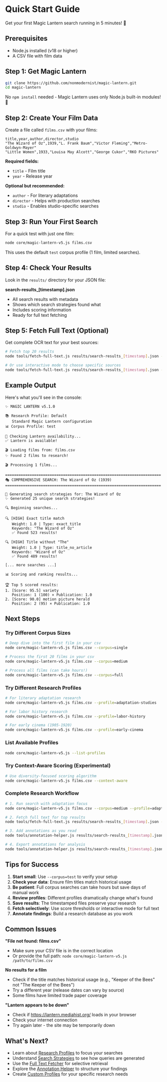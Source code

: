 # Quick Start Guide

Get your first Magic Lantern search running in 5 minutes! 🚀

## Prerequisites

- Node.js installed (v18 or higher)
- A CSV file with film data

## Step 1: Get Magic Lantern

```bash
git clone https://github.com/nonmodernist/magic-lantern.git
cd magic-lantern
```

No `npm install` needed - Magic Lantern uses only Node.js built-in modules! 🎉

## Step 2: Create Your Film Data

Create a file called `films.csv` with your films:

```csv
title,year,author,director,studio
"The Wizard of Oz",1939,"L. Frank Baum","Victor Fleming","Metro-Goldwyn-Mayer"
"Little Women",1933,"Louisa May Alcott","George Cukor","RKO Pictures"
```

**Required fields:**
- `title` - Film title
- `year` - Release year

**Optional but recommended:**
- `author` - For literary adaptations
- `director` - Helps with production searches
- `studio` - Enables studio-specific searches

## Step 3: Run Your First Search

For a quick test with just one film:

```bash
node core/magic-lantern-v5.js films.csv
```

This uses the default `test` corpus profile (1 film, limited searches).

## Step 4: Check Your Results

Look in the `results/` directory for your JSON file:

**search-results_[timestamp].json**
- All search results with metadata
- Shows which search strategies found what
- Includes scoring information
- Ready for full text fetching

## Step 5: Fetch Full Text (Optional)

Get complete OCR text for your best sources:

```bash
# Fetch top 20 results
node tools/fetch-full-text.js results/search-results_[timestamp].json --top=20

# Or use interactive mode to choose specific sources
node tools/fetch-full-text.js results/search-results_[timestamp].json --interactive
```

## Example Output

Here's what you'll see in the console:

```
✨ MAGIC LANTERN v5.1.0

📚 Research Profile: Default
   Standard Magic Lantern configuration
📊 Corpus Profile: test

🏮 Checking Lantern availability...
✅ Lantern is available!

🎬 Loading films from: films.csv
✨ Found 2 films to research!

🎬 Processing 1 films...

======================================================================
🎭 COMPREHENSIVE SEARCH: The Wizard of Oz (1939)
======================================================================

🎯 Generating search strategies for: The Wizard of Oz
✨ Generated 25 unique search strategies!

🔍 Beginning searches...

🔍 [HIGH] Exact title match
   Weight: 1.0 | Type: exact_title
   Keywords: "The Wizard of Oz"
   ✅ Found 523 results!

🔍 [HIGH] Title without "The"
   Weight: 1.0 | Type: title_no_article
   Keywords: "Wizard of Oz"
   ✅ Found 489 results!

[... more searches ...]

📊 Scoring and ranking results...

🏆 Top 5 scored results:
1. [Score: 95.5] variety
   Position: 1 (100) × Publication: 1.0
2. [Score: 90.0] motion picture herald
   Position: 2 (95) × Publication: 1.0
```

## Next Steps

### Try Different Corpus Sizes

```bash
# Deep dive into the first film in your csv
node core/magic-lantern-v5.js films.csv --corpus=single

# Process the first 20 films in your csv
node core/magic-lantern-v5.js films.csv --corpus=medium

# Process all films (can take hours!)
node core/magic-lantern-v5.js films.csv --corpus=full
```

### Try Different Research Profiles

```bash
# For literary adaptation research
node core/magic-lantern-v5.js films.csv --profile=adaptation-studies

# For labor history research
node core/magic-lantern-v5.js films.csv --profile=labor-history

# For early cinema (1905-1920)
node core/magic-lantern-v5.js films.csv --profile=early-cinema
```

### List Available Profiles

```bash
node core/magic-lantern-v5.js --list-profiles
```

### Try Context-Aware Scoring (Experimental)

```bash
# Use diversity-focused scoring algorithm
node core/magic-lantern-v5.js films.csv --context-aware
```

### Complete Research Workflow

```bash
# 1. Run search with adaptation focus
node core/magic-lantern-v5.js films.csv --corpus=medium --profile=adaptation-studies

# 2. Fetch full text for top results
node tools/fetch-full-text.js results/search-results_[timestamp].json --top=100

# 3. Add annotations as you read
node tools/annotation-helper.js results/search-results_[timestamp].json --interactive

# 4. Export annotations for analysis
node tools/annotation-helper.js results/search-results_[timestamp].json --export findings.csv
```

## Tips for Success

1. **Start small**: Use `--corpus=test` to verify your setup
2. **Check your data**: Ensure film titles match historical usage
3. **Be patient**: Full corpus searches can take hours but save days of manual work
4. **Review profiles**: Different profiles dramatically change what's found
5. **Save results**: The timestamped files preserve your research
6. **Fetch selectively**: Use score thresholds or interactive mode for full text
7. **Annotate findings**: Build a research database as you work

## Common Issues

**"File not found: films.csv"**
- Make sure your CSV file is in the correct location
- Or provide the full path: `node core/magic-lantern-v5.js /path/to/films.csv`

**No results for a film**
- Check if the title matches historical usage (e.g., "Keeper of the Bees" not "The Keeper of the Bees")
- Try a different year (release dates can vary by source)
- Some films have limited trade paper coverage

**"Lantern appears to be down"**
- Check if https://lantern.mediahist.org/ loads in your browser
- Check your internet connection
- Try again later - the site may be temporarily down

## What's Next?

- Learn about [Research Profiles](./RESEARCH-PROFILES.md) to focus your searches
- Understand [Search Strategies](./SEARCH-STRATEGIES.md) to see how queries are generated
- Use the [Full Text Fetcher](./tools/fetch-full-text.md) for selective retrieval
- Explore the [Annotation Helper](./tools/annotation-helper.md) to structure your findings
- Create [Custom Profiles](./CUSTOM-PROFILES.md) for your specific research needs